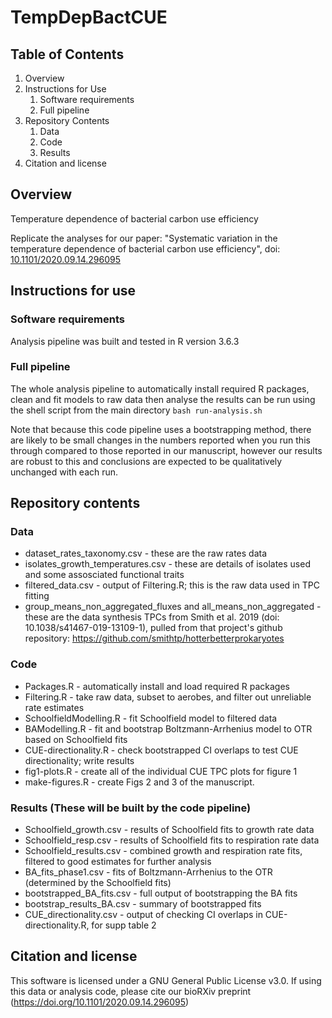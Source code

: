 # TempDepBactCUE

## Table of Contents
1. Overview
2. Instructions for Use
    1. Software requirements
    2. Full pipeline
3. Repository Contents
    1. Data
    2. Code
    3. Results
4. Citation and license

## Overview

Temperature dependence of bacterial carbon use efficiency

Replicate the analyses for our paper: "Systematic variation in the temperature dependence of bacterial carbon use efficiency", doi: [10.1101/2020.09.14.296095](https://doi.org/10.1101/2020.09.14.296095)

## Instructions for use

### Software requirements

Analysis pipeline was built and tested in R version 3.6.3

### Full pipeline

The whole analysis pipeline to automatically install required R packages, clean and fit models to raw data then analyse the results can be run using the shell script from the main directory `bash run-analysis.sh`

Note that because this code pipeline uses a bootstrapping method, there are likely to be small changes in the numbers reported when you run this through compared to those reported in our manuscript, 
however our results are robust to this and conclusions are expected to be qualitatively unchanged with each run.


## Repository contents

### Data

* dataset_rates_taxonomy.csv - these are the raw rates data
* isolates_growth_temperatures.csv - these are details of isolates used and some assosciated functional traits
* filtered_data.csv - output of Filtering.R; this is the raw data used in TPC fitting
* group_means_non_aggregated_fluxes and all_means_non_aggregated - these are the data synthesis TPCs from Smith et al. 2019 (doi: 10.1038/s41467-019-13109-1), pulled from that project's github repository: https://github.com/smithtp/hotterbetterprokaryotes

### Code

* Packages.R - automatically install and load required R packages
* Filtering.R - take raw data, subset to aerobes, and filter out unreliable rate estimates
* SchoolfieldModelling.R - fit Schoolfield model to filtered data
* BAModelling.R - fit and bootstrap Boltzmann-Arrhenius model to OTR based on Schoolfield fits
* CUE-directionality.R - check bootstrapped CI overlaps to test CUE directionality; write results
* fig1-plots.R - create all of the individual CUE TPC plots for figure 1
* make-figures.R - create Figs 2 and 3 of the manuscript.


### Results (These will be built by the code pipeline)

* Schoolfield_growth.csv - results of Schoolfield fits to growth rate data
* Schoolfield_resp.csv - results of Schoolfield fits to respiration rate data
* Schoolfield_results.csv - combined growth and respiration rate fits, filtered to good estimates for further analysis
* BA_fits_phase1.csv - fits of Boltzmann-Arrhenius to the OTR (determined by the Schoolfield fits)
* bootstrapped_BA_fits.csv - full output of bootstrapping the BA fits
* bootstrap_results_BA.csv - summary of bootstrapped fits
* CUE_directionality.csv - output of checking CI overlaps in CUE-directionality.R, for supp table 2


## Citation and license

This software is licensed under a GNU General Public License v3.0. If using this data or analysis code, please cite our bioRXiv preprint (https://doi.org/10.1101/2020.09.14.296095)
